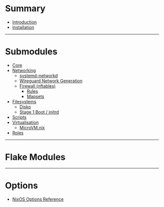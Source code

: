 # Summary

- [Introduction](./intro.md)
- [Installation](./summary/installation.md)

---

# Submodules

- [Core](./core/intro.md)
- [Networking](./networking/intro.md)
  - [systemd-networkd](./networking/networkd.md)
  - [Wireguard Network Generation](./networking/wireguard.md)
  - [Firewall (nftables)](./networking/firewall/intro.md)
    - [Rules](./networking/firewall/rules.md)
    - [Mapsets](./networking/firewall/mapsets.md)
    <!-- - [Examples](./networking/firewall/examples/intro.md) -->
    <!--   - [Desktop](./networking/firewall/examples/desktop.md) -->
    <!--   - [Home Firewall](./networking/firewall/examples/home-firewall.md) -->
- [Filesystems](./filesystems/intro.md)
  - [Disko](./filesystems/disko.md)
  - [Stage 1 Boot / initrd](./filesystems/initrd.md)
- [Scripts](./scripts/intro.md)
- [Virtualisation](./virtualisation/intro.md)
  - [MicroVM.nix](./virtualisation/microvm.md)
- [Roles](./roles/intro.md)

---

# Flake Modules

---

# Options

- [NixOS Options Reference](./options/nixos-all-options.md)
